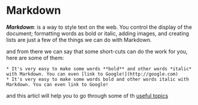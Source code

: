 # Markdown

***Markdown***: is a way to style text on the web. You control the display of the document; formatting words as bold or italic, adding images, and creating lists are just a few of the things we can do with Markdown.

and from there we can say that some short-cuts can do the work for you, here are some of them:
``` 
* It's very easy to make some words **bold** and other words *italic* with Markdown. You can even [link to Google!](http://google.com)
* It's very easy to make some words bold and other words italic with Markdown. You can even link to Google! 
```

and this articl will help you to go through some of th [useful topics](https://guides.github.com/features/mastering-markdown/)
